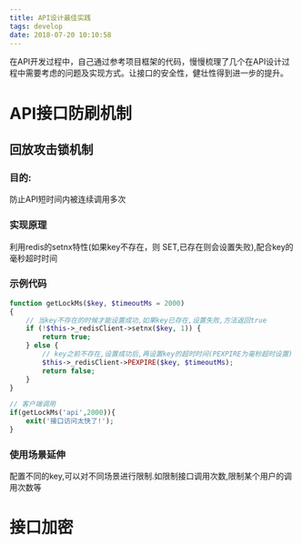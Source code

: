 ```yaml
---
title: API设计最佳实践
tags: develop
date: 2018-07-20 10:10:58
---
```

在API开发过程中，自己通过参考项目框架的代码，慢慢梳理了几个在API设计过程中需要考虑的问题及实现方式。让接口的安全性，健壮性得到进一步的提升。
# API接口防刷机制
## 回放攻击锁机制
### 目的:
防止API短时间内被连续调用多次
### 实现原理
利用redis的setnx特性(如果key不存在，则 SET,已存在则会设置失败),配合key的毫秒超时时间
### 示例代码
``` php
function getLockMs($key, $timeoutMs = 2000)
{
	// 当key不存在的时候才能设置成功,如果key已存在,设置失败,方法返回true
	if (!$this->_redisClient->setnx($key, 1)) {
		return true;
	} else {
		// key之前不存在,设置成功后,再设置key的超时时间(PEXPIRE为毫秒超时设置)
		$this->_redisClient->PEXPIRE($key, $timeoutMs);
		return false;
	}
}

// 客户端调用
if(getLockMs('api',2000)){
    exit('接口访问太快了!');
}
```
### 使用场景延伸
配置不同的key,可以对不同场景进行限制.如限制接口调用次数,限制某个用户的调用次数等

# 接口加密

